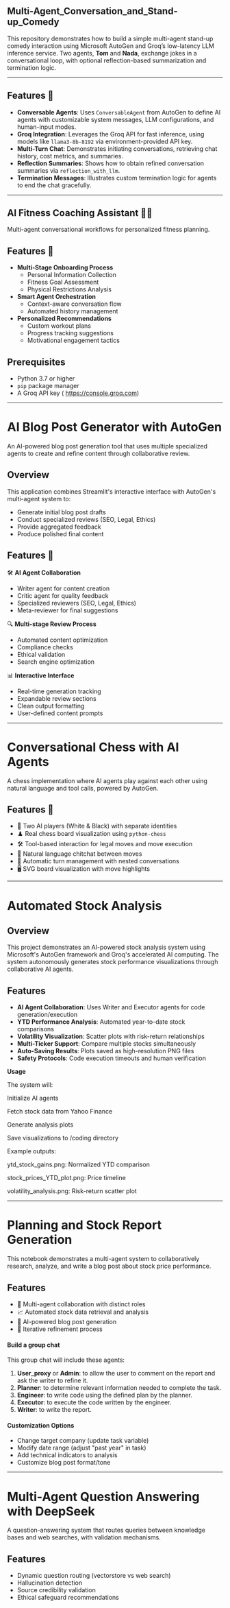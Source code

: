## Multi-Agent_Conversation_and_Stand-up_Comedy

This repository demonstrates how to build a simple multi-agent stand-up comedy interaction using Microsoft AutoGen and Groq’s low-latency LLM inference service. Two agents, **Tom** and **Nada**, exchange jokes in a conversational loop, with optional reflection-based summarization and termination logic.

---

## Features 🚀

- **Conversable Agents**: Uses `ConversableAgent` from AutoGen to define AI agents with customizable system messages, LLM configurations, and human-input modes.
- **Groq Integration**: Leverages the Groq API for fast inference, using models like `llama3-8b-8192` via environment-provided API key.
- **Multi-Turn Chat**: Demonstrates initiating conversations, retrieving chat history, cost metrics, and summaries.
- **Reflection Summaries**: Shows how to obtain refined conversation summaries via `reflection_with_llm`.
- **Termination Messages**: Illustrates custom termination logic for agents to end the chat gracefully.

---
## AI Fitness Coaching Assistant 🤖💪
Multi-agent conversational workflows for personalized fitness planning.

## Features 🚀

- **Multi-Stage Onboarding Process**
  - Personal Information Collection
  - Fitness Goal Assessment
  - Physical Restrictions Analysis
- **Smart Agent Orchestration**
  - Context-aware conversation flow
  - Automated history management
- **Personalized Recommendations**
  - Custom workout plans
  - Progress tracking suggestions
  - Motivational engagement tactics

## Prerequisites

- Python 3.7 or higher
- `pip` package manager
- A Groq API key ( https://console.groq.com)

---


# AI Blog Post Generator with AutoGen

An AI-powered blog post generation tool that uses multiple specialized agents to create and refine content through collaborative review.

## Overview

This application combines Streamlit's interactive interface with AutoGen's multi-agent system to:
- Generate initial blog post drafts
- Conduct specialized reviews (SEO, Legal, Ethics)
- Provide aggregated feedback
- Produce polished final content

## Features 🚀

🛠️ **AI Agent Collaboration**
- Writer agent for content creation
- Critic agent for quality feedback
- Specialized reviewers (SEO, Legal, Ethics)
- Meta-reviewer for final suggestions

🔍 **Multi-stage Review Process**
- Automated content optimization
- Compliance checks
- Ethical validation
- Search engine optimization

📊 **Interactive Interface**
- Real-time generation tracking
- Expandable review sections
- Clean output formatting
- User-defined content prompts
------------------------------------------
# Conversational Chess with AI Agents

A chess implementation where AI agents play against each other using natural language and tool calls, powered by AutoGen.

## Features 🚀

- 🤖 Two AI players (White & Black) with separate identities
- ♟️ Real chess board visualization using `python-chess`
- 🛠️ Tool-based interaction for legal moves and move execution
- 💬 Natural language chitchat between moves
- 🔄 Automatic turn management with nested conversations
- 🖥️ SVG board visualization with move highlights


--------------------------------

# Automated Stock Analysis 

## Overview
This project demonstrates an AI-powered stock analysis system using Microsoft's AutoGen framework and Groq's accelerated AI computing. The system autonomously generates stock performance visualizations through collaborative AI agents.

## Features
- **AI Agent Collaboration**: Uses Writer and Executor agents for code generation/execution
- **YTD Performance Analysis**: Automated year-to-date stock comparisons
- **Volatility Visualization**: Scatter plots with risk-return relationships
- **Multi-Ticker Support**: Compare multiple stocks simultaneously
- **Auto-Saving Results**: Plots saved as high-resolution PNG files
- **Safety Protocols**: Code execution timeouts and human verification

**Usage**

The system will:

Initialize AI agents

Fetch stock data from Yahoo Finance

Generate analysis plots

Save visualizations to /coding directory

Example outputs:

ytd_stock_gains.png: Normalized YTD comparison

stock_prices_YTD_plot.png: Price timeline

volatility_analysis.png: Risk-return scatter plot

---------------------------------------------------

# Planning and Stock Report Generation
This notebook demonstrates a multi-agent system  to collaboratively research, analyze, and write a blog post about stock price performance.

## Features

- 🤖 Multi-agent collaboration with distinct roles
- 📈 Automated stock data retrieval and analysis
- 📝 AI-powered blog post generation
- 🔄 Iterative refinement process

#### Build a group chat

This group chat will include these agents:

1. **User_proxy** or **Admin**: to allow the user to comment on the report and ask the writer to refine it.
2. **Planner**: to determine relevant information needed to complete the task.
3. **Engineer**: to write code using the defined plan by the planner.
4. **Executor**: to execute the code written by the engineer.
5. **Writer**: to write the report.

#### Customization Options

- Change target company (update task variable)
- Modify date range (adjust "past year" in task)
- Add technical indicators to analysis
- Customize blog post format/tone

--------------------------------------------------------
#  Multi-Agent Question Answering with DeepSeek

A question-answering system that routes queries between knowledge bases and web searches, with validation mechanisms.

## Features
- Dynamic question routing (vectorstore vs web search)
- Hallucination detection
- Source credibility validation
- Ethical safeguard recommendations
